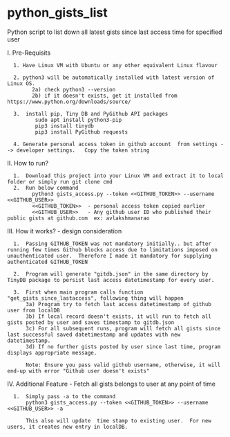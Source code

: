 # python_gists_list
Python script to list down all latest gists since last access time for specified user

I. Pre-Requisits

      1. Have Linux VM with Ubuntu or any other equivalent Linux flavour
      
      2. python3 will be automatically installed with latest version of Linux OS.
            2a) check python3 --version  
            2b) if it doesn't exists, get it installed from https://www.python.org/downloads/source/
            
      3.  install pip, Tiny DB and PyGithub API packages
             sudo apt install python3-pip
             pip3 install tinydb
             pip3 install PyGithub requests

      4. Generate personal access token in github account  from settings --> developer settings.   Copy the token string


II. How to run?

      1.  Download this project into your Linux VM and extract it to local folder or simply run git clone cmd
      2.  Run below command 
            python3 gists_access.py --token <<GITHUB_TOKEN>> --username <<GITHUB_USER>>
            <<GITHUB_TOKEN>>  - personal access token copied earlier
            <<GITHUB_USER>>   - Any github user ID who published their public gists at github.com  ex: avlakshmanarao




III. How it works? - design consideration

      1.  Passing GITHUB_TOKEN was not mandatory initially.. but after running few times Github blocks access due to limitations imposed on unauthenticated user.  Therefore I made it mandatory for supplying authenticated GITHUB_TOKEN

      2.  Program will generate "gitdb.json" in the same directory by TinyDB package to persist last access datetimestamp for every user.

      3.  First when main program calls function  "get_gists_since_lastaccess", following thing will happen
          3a) Program try to fetch last access datetimestamp of github user from localDB 
          3b) If local record doesn't exists, it will run to fetch all gists posted by user and saves timestamp to gitdb.json
          3c) For all subsequent runs, program will fetch all gists since last successful saved datetimestamp and updates with new datetimestamp.  
          3d) If no further gists posted by user since last time, program displays appropriate message.

          Note: Ensure you pass valid github username, otherwise, it will end-up with error "Github user doesn't exists"




IV. Additional Feature - Fetch all gists belongs to user at any point of time

      1.  Simply pass -a to the command
          python3 gists_access.py --token <<GITHUB_TOKEN>> --username <<GITHUB_USER>> -a

          This also will update  time stamp to existing user.  For new users, it creates new entry in localDB.
